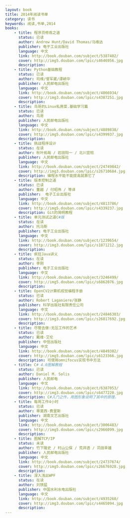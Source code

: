 ```yaml
---
layout: book
title: 2014年阅读书单
category: 读书
keywords: 阅读,书单,2014
books: 
    - title: 程序员修炼之道
      status: 已读
      author: Andrew Hunt/David Thomas/马维达
      publisher: 电子工业出版社
      language: 中文
      link: http://book.douban.com/subject/5387402/
      cover: http://img5.douban.com/lpic/s4646956.jpg
      description:
    - title: Python基础教程
      status: 已读
      author: 司维/曾军崴/谭颖华 
      publisher: 人民邮电出版社
      language: 中文
      link: http://book.douban.com/subject/4866934/
      cover: http://img3.douban.com/lpic/s4387251.jpg
      description:
    - title: 鸟哥的Linux私房菜.基础学习篇
      status: 已读
      author: 鸟哥 
      publisher: 人民邮电出版社
      language: 中文
      link: http://book.douban.com/subject/4889838/
      cover: http://img5.douban.com/lpic/s4399937.jpg
      description: 
    - title: 挑战程序设计
      status: 在读
      author: 秋叶拓哉 / 岩田阳一 / 北川宜稔 
      publisher: 人民邮电出版社
      language: 中文
      link: http://book.douban.com/subject/24749842/
      cover: http://img3.douban.com/lpic/s26710684.jpg
      description: 编程水平能不能提高就靠它了
    - title: 版本控制之道
      status: 已读
      author: 董越 / 付昭伟 / 等译 
      publisher:  电子工业出版社
      language: 中文
      link: http://book.douban.com/subject/4813786/
      cover: http://img5.douban.com/lpic/s4339237.jpg
      description: Git的简明教程
    - title: 单元测试之道C#版
      status: 在读
      author: 托马斯 
      publisher: 电子工业出版社
      language: 中文
      link: http://book.douban.com/subject/1239654/
      cover: http://img3.douban.com/lpic/s1871212.jpg
      description:
    - title: 疯狂Java讲义
      status: 在读
      author: 李刚 
      publisher: 电子工业出版社
      language: 中文
      link: http://book.douban.com/subject/3246499/
      cover: http://img5.douban.com/lpic/s6862076.jpg
      description:
    - title: OpenCV2计算机视觉编程手册
      status: 已读
      author: Robert Laganiere/张静
      publisher: 科学出版社有限责任公司
      language: 中文
      link: http://book.douban.com/subject/24846303/
      cover: http://img3.douban.com/lpic/s26817692.jpg
      description:
    - title: 尽管去做:无压工作的艺术
      status: 已读
      author: 戴维·艾伦
      publisher: 中信出版社
      language: 中文
      link: http://book.douban.com/subject/4849382/
      cover: http://img5.douban.com/lpic/s6123366.jpg
      description: 可使用omnifocus实现书中方法
    - title: C# 4.0图解教程
      status: 已读
      author: Daniel M. Solis 
      publisher: 人民邮电
      language: 中文
      link: http://book.douban.com/subject/6387053/
      cover: http://img3.douban.com/lpic/s6477220.jpg
      description: C#入门之作，用图形象说明了其中的原理。
    - title: 每周工作4小时
      status: 已读
      author: 蒂莫西·费里斯 
      publisher: 湖南文艺出版社
      language: 中文
      link: http://book.douban.com/subject/3006483/
      cover: http://img5.douban.com/lpic/s2966099.jpg
      description:
    - title: 图解TCP/IP
      status: 未读
      author: 竹下隆史 / 村山公保 / 荒井透 / 苅田幸雄 
      publisher: 人民邮电出版社
      language: 中文
      link: http://book.douban.com/subject/24737674/
      cover: http://img5.douban.com/lpic/s26676928.jpg
      description:
    - title: 深入浅出WPF
      status: 在读
      author: 刘铁猛 
      publisher: 中国水利水电出版社
      language: 中文
      link: http://book.douban.com/subject/4935260/
      cover: http://img3.douban.com/lpic/s4465094.jpg
      description:
---
```

